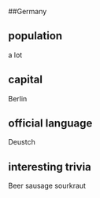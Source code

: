 ##Germany
## population
a lot

## capital
Berlin
 
## official language
Deustch

## interesting trivia

Beer sausage sourkraut

